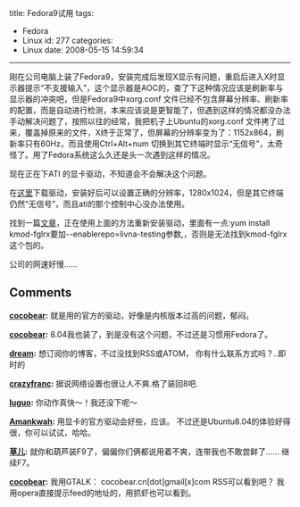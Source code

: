 title: Fedora9试用
tags:
  - Fedora
  - Linux
id: 277
categories:
  - Linux
date: 2008-05-15 14:59:34
---

刚在公司电脑上装了Fedora9，安装完成后发现X显示有问题，重启后进入X时显示器提示“不支援输入”，这个显示器是AOC的，查了下这种情况应该是刷新率与显示器的冲突吧，但是Fedora9中xorg.conf 文件已经不包含屏幕分辨率、刷新率的配置，而是自动进行检测，本来应该说是更智能了，但遇到这样的情况都没办法手动解决问题了，按照以往的经常，我把机子上Ubuntu的xorg.conf 文件拷了过来，覆盖掉原来的文件，X终于正常了，但屏幕的分辨率变为了：1152x864，刷新率只有60Hz，而且使用Ctrl+Alt+num 切换到其它终端时显示“无信号”，太奇怪了。用了Fedora系统这么久还是头一次遇到这样的情况。

现在正在下ATI 的显卡驱动，不知道会不会解决这个问题。

在[这里](http://ati.amd.com/support/drivers/linux64/radeonprevious-linux64.html)下载驱动，安装好后可以设置正确的分辨率，1280x1024，但是其它终端仍然“无信号”，而且ati的那个控制中心没办法使用。

找到一篇[文章](http://blog.hxsd.com.cn/blog/linlin911911/article/i28813.html)，正在使用上面的方法重新安装驱动，里面有一点:yum install kmod-fglrx要加--enablerepo=livna-testing参数,，否则是无法找到kmod-fglrx这个包的。

公司的网速好慢……
## Comments

**[cocobear](#3176 "2008-05-16 10:37:10"):** 就是用的官方的驱动，好像是内核版本过高的问题，郁闷。

**[cocobear](#3177 "2008-05-16 10:38:27"):** 8.04我也装了，到是没有这个问题，不过还是习惯用Fedora了。

**[dream](#3183 "2008-05-16 18:41:36"):** 想订阅你的博客，不过没找到RSS或ATOM， 你有什么联系方式吗？..即时的

**[crazyfranc](#3180 "2008-05-16 15:11:24"):** 据说网络设置也很让人不爽.格了装回8吧.

**[luguo](#3174 "2008-05-15 18:32:25"):** 你动作真快～！我还没下呢～

**[Amankwah](#3175 "2008-05-15 18:56:15"):** 用显卡的官方驱动会好些，应该。 不过还是Ubuntu8.04的体验好得很，你可以试试，哈哈。

**[草儿](#3187 "2008-05-16 21:25:29"):** 就你和葫芦装F9了，偏偏你们俩都说用着不爽，连带我也不敢尝鲜了…… 继续F7。

**[cocobear](#3197 "2008-05-18 10:11:41"):** 我用GTALK： cocobear.cn[dot]gmail[x]com RSS可以看到吧？ 我用opera直接提示feed的地址的，用抓虾也可以看到。

